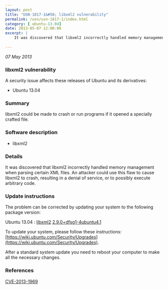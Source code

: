 ```yaml
---
layout: post
title: "USN-1817-1&#58; libxml2 vulnerability"
permalink: /usn/usn-1817-1/index.html
category: [ ubuntu-13.04]
date: 2013-05-07 12:00:00
excerpt: |
    It was discovered that libxml2 incorrectly handled memory management when parsing certain XML files. An attacker could use this flaw to cause libxml2 to crash, resulting in a denial of service, or to possibly execute arbitrary code. 
    
--- 
```

 
 

*07 May 2013*

### libxml2 vulnerability

A security issue affects these releases of Ubuntu and its derivatives:

* Ubuntu 13.04

### Summary

libxml2 could be made to crash or run programs if it opened a specially crafted file.

### Software description

* libxml2 

### Details

It was discovered that libxml2 incorrectly handled memory management when parsing certain XML files. An attacker could use this flaw to cause libxml2 to crash, resulting in a denial of service, or to possibly execute arbitrary code. 

### Update instructions

The problem can be corrected by updating your system to the following package version:

Ubuntu 13.04
 : [libxml2](https://launchpad.net/ubuntu/+source/libxml2) <span> [2.9.0+dfsg1-4ubuntu4.1](https://launchpad.net/ubuntu/+source/libxml2/2.9.0+dfsg1-4ubuntu4.1) </span> 

To update your system, please follow these instructions: [https://wiki.ubuntu.com/Security/Upgrades](https://wiki.ubuntu.com/Security/Upgrades).

After a standard system update you need to reboot your computer to make all the necessary changes. 

### References

 
 [CVE-2013-1969](http://people.ubuntu.com/~ubuntu-security/cve/CVE-2013-1969)
 

